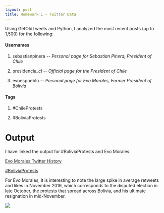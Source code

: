 ```yaml
---
layout: post
title: Homework 1 - Twitter Data
---
```


Using GetOldTweets and Python, I analyzed the most recent posts (up to 1,500) for the following:

#### **Usernames**
1. sebastianpinera
  *-- Personal page for Sebastian Pinera, President of Chile*

2. presidencia_cl
*-- Official page for the President of Chile*

3. evoespueblo
*-- Personal page for Evo Morales, Former President of Bolivia*

#### **Tags**

1. #ChileProtests

2. #BoliviaProtests

# Output
I have linked the output for #BoliviaProtests and Evo Morales.

[Evo Morales Twitter History](http://hughes-hannah.github.io/Evo%20Morales%20-%20Twitter%20History.xlsx)

[#BoliviaProtests](http://hughes-hannah.github.io/BoliviaProtests.xlsx)

For Evo Morales, it is interesting to note the large spike in average retweets and likes in November 2019, which corresponds to the disputed election in late October, the protests that spread across Bolivia, and his ultimate resignation in mid-November.

![](/images/EvoMorales.PNG")
